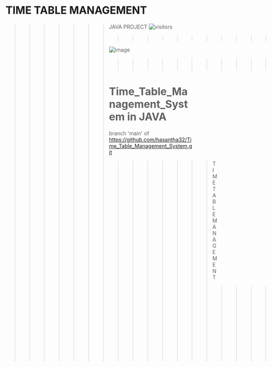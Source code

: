 

TIME TABLE MANAGEMENT
==
>>>>>>> JAVA PROJECT  ![visitors](https://visitor-badge.glitch.me/badge?page_id=hasantha32.Time_Table_Management_System)      
>>>>>>> >>>>>>> >>>>>>> >>>>>>> >>>>>>> >>>>>>> =
>>>>>>> >>>>>>> >>>>>>> >>>>>>> >>>>>>> >>>>>>>
>>>>>>>  ![image](https://user-images.githubusercontent.com/68705183/119260089-afd1cb00-bb7d-11eb-9730-eb7be5f0053e.png)
>>>>>>> >>>>>>> >>>>>>> >>>>>>> >>>>>>> >>>>>>> >>>>>>> >>>>>>> >>>>>>> >>>>>>>==
>>>>>>> >>>>>>> >>>>>>> >>>>>>> >>>>>>> >>>>>>> 
>>>>>>> Time_Table_Management_System in JAVA
>>>>>>> =====
>>>>>>> branch 'main' of https://github.com/hasantha32/Time_Table_Management_System.git
>>>>>>> >>>>>>> TIME TABLE MANAGEMENT
>>>>>>> >>>>>>> >>>>>>> >>>>>>> >>>>>>> >>>>>>> >>>>>>> >>>>>>> >>>>>>> >>>>>>>============

